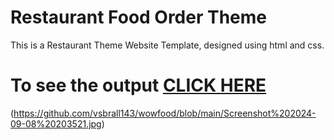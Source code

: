 # Restaurant Food Order Theme
This is a Restaurant Theme Website Template, designed using html and css.


# To see the output [CLICK HERE](https://vsbrall143.github.io/wowfood/)

(https://github.com/vsbrall143/wowfood/blob/main/Screenshot%202024-09-08%20203521.jpg)



